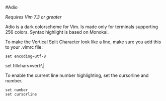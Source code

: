 #Adio

*Requires Vim 7.3 or greater*

Adio is a dark colorscheme for Vim. Is made only for terminals supporting 256 colors. Syntax highlight is based on Monokai.

To make the Vertical Split Character look like a line, make sure you add this to your .vimrc file:

	set encoding=utf-8
  set fillchars=vert:\│


To enable the current line number highlighting, set the cursorline and number.

	set number
	set cursorline
